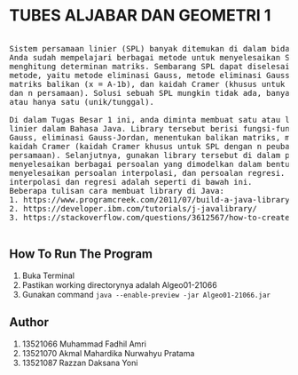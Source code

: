 # TUBES ALJABAR DAN GEOMETRI 1

<pre>

Sistem persamaan linier (SPL) banyak ditemukan di dalam bidang sains dan rekayasa.
Anda sudah mempelajari berbagai metode untuk menyelesaikan SPL, termasuk
menghitung determinan matriks. Sembarang SPL dapat diselesaikan dengan beberapa
metode, yaitu metode eliminasi Gauss, metode eliminasi Gauss-Jordan, metode
matriks balikan (x = A-1b), dan kaidah Cramer (khusus untuk SPL dengan n peubah
dan n persamaan). Solusi sebuah SPL mungkin tidak ada, banyak (tidak berhingga),
atau hanya satu (unik/tunggal).

Di dalam Tugas Besar 1 ini, anda diminta membuat satu atau lebih library aljabar
linier dalam Bahasa Java. Library tersebut berisi fungsi-fungsi seperti eliminasi
Gauss, eliminasi Gauss-Jordan, menentukan balikan matriks, menghitung determinan,
kaidah Cramer (kaidah Cramer khusus untuk SPL dengan n peubah dan n
persamaan). Selanjutnya, gunakan library tersebut di dalam program Java untuk
menyelesaikan berbagai persoalan yang dimodelkan dalam bentuk SPL,
menyelesaikan persoalan interpolasi, dan persoalan regresi. Penjelasan tentang
interpolasi dan regresi adalah seperti di bawah ini.
Beberapa tulisan cara membuat library di Java:
1. https://www.programcreek.com/2011/07/build-a-java-library-for-yourself/
2. https://developer.ibm.com/tutorials/j-javalibrary/
3. https://stackoverflow.com/questions/3612567/how-to-create-my-own-java-libraryapi

</pre>

## How To Run The Program
1. Buka Terminal
2. Pastikan working directorynya adalah Algeo01-21066
3. Gunakan command ``java --enable-preview -jar Algeo01-21066.jar``
## Author
1. 13521066 Muhammad Fadhil Amri
2. 13521070 Akmal Mahardika Nurwahyu Pratama
3. 13521087 Razzan Daksana Yoni